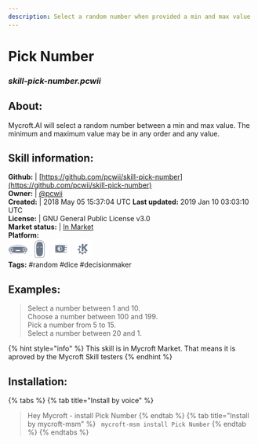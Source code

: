 ```yaml
---  
description: Select a random number when provided a min and max value  
---  
```

# Pick Number  
### _skill-pick-number.pcwii_  
## About:  
Mycroft.AI will select a random number between a min and max value.
The minimum and maximum value may be in any order and any value.

## Skill information:  
**Github:** | [https://github.com/pcwii/skill-pick-number](https://github.com/pcwii/skill-pick-number)  
**Owner:** | [@pcwii](https://github.com/pcwii)  
**Created:** | 2018 May 05 15:37:04 UTC  **Last updated:** 2019 Jan 10 03:03:10 UTC  
**License:** | GNU General Public License v3.0  
**Market status:** | [In Market](https://market.mycroft.ai/skill/pick-number)  
**Platform:**  
 ![](../.gitbook/assets/mark-1-icon.png)  ![](../.gitbook/assets/mark-2-icon.png)  ![](../.gitbook/assets/picroft-icon.png)  ![](../.gitbook/assets/kde.png)   
**Tags:** \#random \#dice \#decisionmaker   
## Examples:  
> Select a number between 1 and 10.  
> Choose a number between 100 and 199.  
> Pick a number from 5 to 15.  
> Select a number between 20 and 1.  
  
{% hint style="info" %}
This skill is in Mycroft Market. That means it is aproved by the Mycroft Skill testers
{% endhint %}
    
## Installation:  
{% tabs %}
{% tab title="Install by voice" %}
> Hey Mycroft - install Pick Number
{% endtab %}
  {% tab title="Install by mycroft-msm" %}
``` mycroft-msm install Pick Number```
{% endtab %}
  {% endtabs %}
  